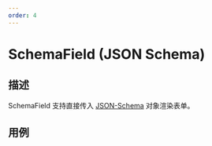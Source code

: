 ```yaml
---
order: 4
---
```


# SchemaField (JSON Schema)

## 描述

SchemaField 支持直接传入 [JSON-Schema](/api/shared/schema) 对象渲染表单。

## 用例

<dumi-previewer demoPath="api/components/schema-field-with-schema" />

